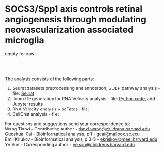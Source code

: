 # SOCS3/Spp1 axis controls retinal angiogenesis through modulating neovascularization associated microglia 
empty for now <br />
<br />
<br />
<br />

The analysis consists of the following parts:
1. Seurat datasets preprocessing and annotation, GOBP pathway analysis - file: [Seurat](https://github.com/mcrewcow/Sun_Ye_microglia_macrophages_paper/blob/main/seurat_analysis_P13%5B1%5D.R)
2. .loom file generation for RNA Velocity analysis - file: [Python code](https://github.com/mcrewcow/Sun_Ye_microglia_macrophages_paper/blob/main/Socs3-Spp1.py), add Jupyter results
3. RNA Velocity analysis + scFates - file:
4. CellChat analysis - file:

For questions and suggestions send your correspondence to: <br />
Wang Tianxi - Contributing author - tianxi.wang@childrens.harvard.edu <br />
Guoshuai Cai - Bioinformatical analysis, p.1 - gcai@mailbox.sc.edu <br />
Emil Kriukov - Bioinformatical analysis, p.3-5 - ekriukov@meei.harvard.edu <br />
Ye Sun - Corresponding author - ye.sun@childrens.harvard.edu
